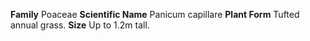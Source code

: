  **Family** Poaceae **Scientific Name** Panicum capillare **Plant Form** Tufted annual grass. **Size** Up to 1.2m tall.